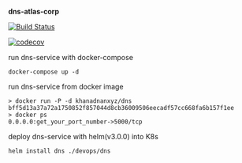 **dns-atlas-corp**   
  
[![Build Status](https://travis-ci.com/khanadnanxyz/dns-atlas-corp.svg?branch=master)](https://travis-ci.com/khanadnanxyz/dns-atlas-corp)

[![codecov](https://codecov.io/gh/khanadnanxyz/dns-atlas-corp/branch/master/graph/badge.svg)](https://codecov.io/gh/khanadnanxyz/dns-atlas-corp)

run dns-service with docker-compose

    docker-compose up -d

run dns-service from docker image

    > docker run -P -d khanadnanxyz/dns
    bff5d13a37a72a1750852f857044d8cb36009506eecadf57cc668fa6b157f1ee
    > docker ps
    0.0.0.0:get_your_port_number->5000/tcp

deploy dns-service with helm(v3.0.0) into K8s

    helm install dns ./devops/dns
